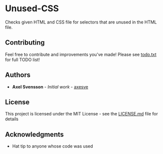 # Unused-CSS

Checks given HTML and CSS file for selectors that are unused in the HTML file.

## Contributing

Feel free to contribute and improvements you've made!
Please see [todo.txt](text.txt) for full TODO list!

## Authors

* **Axel Svensson** - *Initial work* - [axesve](https://github.com/axesve)

## License

This project is licensed under the MIT License - see the [LICENSE.md](LICENSE.md) file for details

## Acknowledgments

* Hat tip to anyone whose code was used
